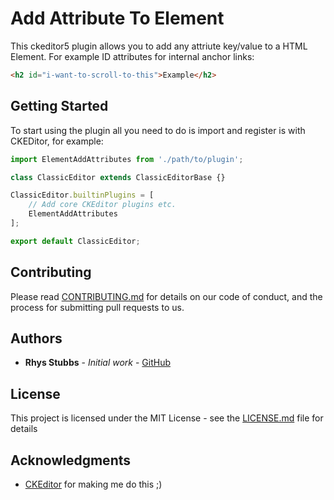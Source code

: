 # Add Attribute To Element

This ckeditor5 plugin allows you to add any attriute key/value to a HTML Element. For example ID attributes for internal anchor links:

```html
<h2 id="i-want-to-scroll-to-this">Example</h2>
```

## Getting Started

To start using the plugin all you need to do is import and register is with CKEDitor, for example:

```js
import ElementAddAttributes from './path/to/plugin';

class ClassicEditor extends ClassicEditorBase {}

ClassicEditor.builtinPlugins = [
    // Add core CKEditor plugins etc.
    ElementAddAttributes
];

export default ClassicEditor;
```

## Contributing

Please read [CONTRIBUTING.md](https://gist.github.com/PurpleBooth/b24679402957c63ec426) for details on our code of conduct, and the process for submitting pull requests to us.

## Authors

* **Rhys Stubbs** - *Initial work* - [GitHub](https://github.com/rhysstubbs)

## License

This project is licensed under the MIT License - see the [LICENSE.md](LICENSE.md) file for details

## Acknowledgments

* [CKEditor](https://github.com/ckeditor) for making me do this ;)
